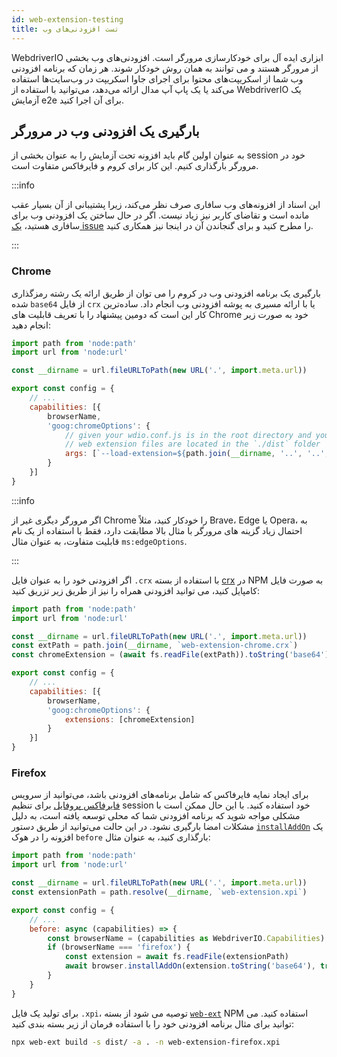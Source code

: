 ```yaml
---
id: web-extension-testing
title: تست افزودنی‌های وب
---
```


WebdriverIO ابزاری ایده آل برای خودکارسازی مرورگر است. افزودنی‌های وب بخشی از مرورگر هستند و می توانند به همان روش خودکار شوند. هر زمان که برنامه افزودنی وب شما از اسکریپت‌های محتوا برای اجرای جاوا اسکریپت در وب‌سایت‌ها استفاده می‌کند یا یک پاپ آپ مدال ارائه می‌دهد، می‌توانید با استفاده از WebdriverIO یک آزمایش e2e برای آن اجرا کنید.

## بارگیری یک افزودنی وب در مرورگر

به عنوان اولین گام باید افزونه تحت آزمایش را به عنوان بخشی از session خود در مرورگر بارگذاری کنیم. این کار برای کروم و فایرفاکس متفاوت است.

:::info

این اسناد از افزونه‌های وب سافاری صرف نظر می‌کند، زیرا پشتیبانی از آن بسیار عقب مانده است و تقاضای کاربر نیز زیاد نیست. اگر در حال ساختن یک افزودنی وب برای سافاری هستید، [یک issue](https://github.com/webdriverio/webdriverio/issues/new?assignees=&labels=Docs+%F0%9F%93%96%2CNeeds+Triaging+%E2%8F%B3&template=documentation.yml&title=%5B%F0%9F%93%96+Docs%5D%3A+%3Ctitle%3E) را مطرح کنید و برای گنجاندن آن در اینجا نیز همکاری کنید.

:::

### Chrome

بارگیری یک برنامه افزودنی وب در کروم را می توان از طریق ارائه یک رشته رمزگذاری شده `base64` از فایل `crx` یا با ارائه مسیری به پوشه افزودنی وب انجام داد. ساده‌ترین کار این است که دومین پیشنهاد را با تعریف قابلیت های Chrome خود به صورت زیر انجام دهید:

```js wdio.conf.js
import path from 'node:path'
import url from 'node:url'

const __dirname = url.fileURLToPath(new URL('.', import.meta.url))

export const config = {
    // ...
    capabilities: [{
        browserName,
        'goog:chromeOptions': {
            // given your wdio.conf.js is in the root directory and your compiled
            // web extension files are located in the `./dist` folder
            args: [`--load-extension=${path.join(__dirname, '..', '..', 'dist')}`]
        }
    }]
}
```

:::info

اگر مرورگر دیگری غیر از Chrome را خودکار کنید، مثلاً Brave، Edge یا Opera، به احتمال زیاد گزینه های مرورگر با مثال بالا مطابقت دارد، فقط با استفاده از یک نام قابلیت متفاوت، به عنوان مثال `ms:edgeOptions`.

:::

اگر افزودنی خود را به عنوان فایل `.crx` با استفاده از بسته [crx](https://www.npmjs.com/package/crx) در NPM به صورت فایل کامپایل کنید، می توانید افزودنی همراه را نیز از طریق زیر تزریق کنید:

```js wdio.conf.js
import path from 'node:path'
import url from 'node:url'

const __dirname = url.fileURLToPath(new URL('.', import.meta.url))
const extPath = path.join(__dirname, `web-extension-chrome.crx`)
const chromeExtension = (await fs.readFile(extPath)).toString('base64')

export const config = {
    // ...
    capabilities: [{
        browserName,
        'goog:chromeOptions': {
            extensions: [chromeExtension]
        }
    }]
}
```

### Firefox

برای ایجاد نمایه فایرفاکس که شامل برنامه‌های افزودنی باشد، می‌توانید از سرویس [فایرفاکس پروفایل](/docs/firefox-profile-service) برای تنظیم session خود استفاده کنید. با این حال ممکن است با مشکلی مواجه شوید که برنامه افزودنی شما که محلی توسعه یافته است، به دلیل مشکلات امضا بارگیری نشود. در این حالت می‌توانید از طریق دستور [`installAddOn`](/docs/api/gecko#installaddon) یک افزونه را در هوک `before` بارگذاری کنید، به عنوان مثال:

```js wdio.conf.js
import path from 'node:path'
import url from 'node:url'

const __dirname = url.fileURLToPath(new URL('.', import.meta.url))
const extensionPath = path.resolve(__dirname, `web-extension.xpi`)

export const config = {
    // ...
    before: async (capabilities) => {
        const browserName = (capabilities as WebdriverIO.Capabilities).browserName
        if (browserName === 'firefox') {
            const extension = await fs.readFile(extensionPath)
            await browser.installAddOn(extension.toString('base64'), true)
        }
    }
}
```

برای تولید یک فایل `.xpi`، توصیه می شود از بسته [`web-ext`](https://www.npmjs.com/package/web-ext) NPM استفاده کنید. می توانید برای مثال برنامه افزودنی خود را با استفاده فرمان از زیر بسته بندی کنید:

```sh
npx web-ext build -s dist/ -a . -n web-extension-firefox.xpi
```
